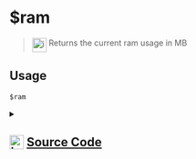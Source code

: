 # $ram
> <img align="top" src="https://upload.wikimedia.org/wikipedia/commons/thumb/e/e4/Infobox_info_icon.svg/160px-Infobox_info_icon.svg.png?20150409153300" alt="image" width="25" height="auto"> Returns the current ram usage in MB
## Usage
```
$ram
```
<details>
<summary>
    
## <img align="top" src="https://cdn4.iconfinder.com/data/icons/iconsimple-logotypes/512/github-512.png" alt="image" width="25" height="auto">  [Source Code](https://github.com/tryforge/ForgeScript-V2/blob/main/src/native/ram.ts)
    
</summary>
    
```ts
/* eslint-disable no-undef */
import { NativeFunction, Return } from "../structures"

export default new NativeFunction({
    name: "$ram",
    version: "1.0.0",
    description: "Returns the current ram usage in MB",
    unwrap: false,
    execute() {
        return this.success(process.memoryUsage().heapUsed / 1024 ** 2)
    },
})

```
    
</details>